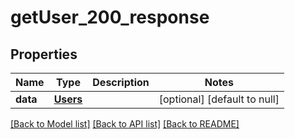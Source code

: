 # getUser_200_response

## Properties
Name | Type | Description | Notes
------------ | ------------- | ------------- | -------------
**data** | [**Users**](Users.md) |  | [optional] [default to null]

[[Back to Model list]](../README.md#documentation-for-models) [[Back to API list]](../README.md#documentation-for-api-endpoints) [[Back to README]](../README.md)


